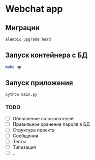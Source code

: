 # Webchat app

## Миграции

``` bash
alembic upgrade head
```

## Запуск контейнера с БД

``` bash
make up
```

## Запуск приложения

```
python main.py
```


### TODO

- [ ] Обновление пользователей
- [ ] Правильное хранение пароля в БД
- [ ] Структура проекта
- [ ] Сообщения
- [ ] Тесты
- [ ] Типизация
- [ ] ...